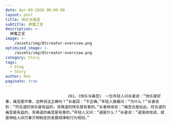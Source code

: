 ```yaml
---
date: Apr-09-2020 00:00:00
layout: post
title: 快乐与痛苦
subtitle: 神寓之言
description: >-
  神寓之言
image: >-
    /assets/img/Qtcreator-overview.png
optimized_image: >-
    /assets/img/Qtcreator-overview.png
category: Story
tags:
  - blog
  - Story
author: Ron
paginate: true
---
```


							　　261，《快乐与痛苦》 一位年轻人问长者说：“快乐是好事，痛苦是坏事，这种说法正确吗？”长者回：“不正确。”年轻人接着问：“为什么？”长者说到：“符合道的快乐是有益的，背离道的快乐是有害的。”长者继续说：“痛苦也是如此，符合道的痛苦是有益的，背离道的痛苦是有害的。”年轻人又问：“道是什么？”长者说：“道笼统地说，就是神给人间万事万物制定的发展规律和行为规则。”
							
							
						